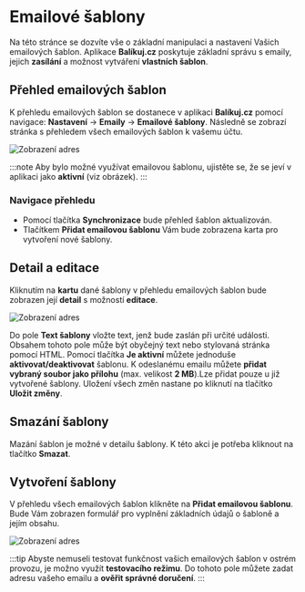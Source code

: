 ﻿---
sidebar_position: 1
---

# Emailové šablony

Na této stránce se dozvíte vše o základní manipulaci a nastavení Vašich emailových šablon. Aplikace **Balíkuj.cz** poskytuje základní správu s emaily, jejich **zasílání** a možnost vytváření **vlastních šablon**. 

## Přehled emailových šablon

K přehledu emailových šablon se dostanece v aplikaci **Balíkuj.cz** pomocí navigace: **Nastavení** -> **Emaily** -> **Emailové šablony**. Následně se zobrazí stránka s přehledem všech emailových šablon k vašemu účtu.

![Zobrazení adres](/img/settings/email/email-template-overview.png)

:::note
Aby bylo možné využívat emailovou šablonu, ujistěte se, že se jeví v aplikaci jako **aktivní** (viz obrázek).
:::


### Navigace přehledu
- Pomocí tlačítka **Synchronizace** bude přehled šablon aktualizován. 
- Tlačítkem **Přidat emailovou šablonu** Vám bude zobrazena karta pro vytvoření nové šablony.


## Detail a editace 
Kliknutím na **kartu** dané šablony v přehledu emailových šablon bude zobrazen její **detail** s možností **editace**.

![Zobrazení adres](/img/settings/email/email-template-detail.png)

Do pole **Text šablony** vložte text, jenž bude zaslán při určité události. Obsahem tohoto pole může být obyčejný text nebo stylovaná stránka pomocí HTML. Pomocí tlačítka **Je aktivní** můžete jednoduše **aktivovat/deaktivovat** šablonu.
K odeslanému emailu můžete **přidat vybraný soubor jako přílohu** (max. velikost **2 MB**).Lze přidat pouze u již vytvořené šablony. 
Uložení všech  změn nastane po kliknutí na tlačítko **Uložit změny**.

## Smazání šablony
Mazání šablon je možné v detailu šablony. K této akci je potřeba kliknout na tlačítko **Smazat**.

## Vytvoření šablony
V přehledu všech emailových šablon klikněte na **Přidat emailovou šablonu**. Bude Vám zobrazen formulář pro vyplnění základních údajů o šabloně a jejím obsahu.

![Zobrazení adres](/img/settings/email/email-template-create.png)

:::tip
Abyste nemuseli testovat funkčnost vašich emailových šablon v ostrém provozu, je možno využít **testovacího režimu**. Do tohoto pole můžete zadat adresu vašeho emailu a **ověřit správné doručení**. 
:::